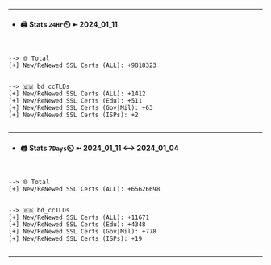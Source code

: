 

---
- #### 🖨️ **Stats** `24Hr`⏲️ ➼ 2024_01_11
```console


--> 🌐 Total
[+] New/ReNewed SSL Certs (ALL): +9818323


--> 🇧🇩 bd_ccTLDs
[+] New/ReNewed SSL Certs (ALL): +1412
[+] New/ReNewed SSL Certs (Edu): +511
[+] New/ReNewed SSL Certs (Gov|Mil): +63
[+] New/ReNewed SSL Certs (ISPs): +2


```

---
- #### 🖨️ **Stats** `7Days`⏲️ ➼ 2024_01_11 <--> 2024_01_04
```console


--> 🌐 Total
[+] New/ReNewed SSL Certs (ALL): +65626698


--> 🇧🇩 bd_ccTLDs
[+] New/ReNewed SSL Certs (ALL): +11671
[+] New/ReNewed SSL Certs (Edu): +4348
[+] New/ReNewed SSL Certs (Gov|Mil): +778
[+] New/ReNewed SSL Certs (ISPs): +19


```

---

